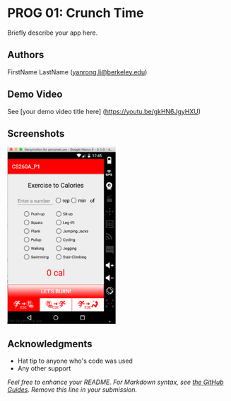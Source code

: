 # PROG 01: Crunch Time

Briefly describe your app here.

## Authors

FirstName LastName ([yanrong.li@berkeley.edu](mailto:yanrong.li@berkeley.edu))

## Demo Video

See [your demo video title here] (https://youtu.be/gkHN6JgyHXU)

## Screenshots

<img src="screenshots/main.png" height="400" alt="Screenshot"/>

## Acknowledgments

* Hat tip to anyone who's code was used
* Any other support

*Feel free to enhance your README. For Markdown syntax, see [the GitHub Guides](https://guides.github.com/features/mastering-markdown/). Remove this line in your submission.*
